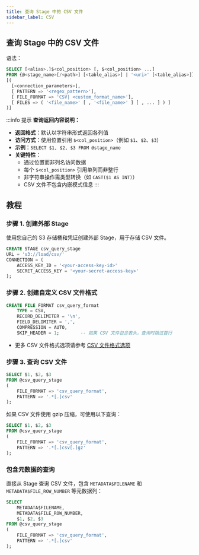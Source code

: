 ```yaml
---
title: 查询 Stage 中的 CSV 文件
sidebar_label: CSV
---
```


## 查询 Stage 中的 CSV 文件

语法：
```sql
SELECT [<alias>.]$<col_position> [, $<col_position> ...] 
FROM {@<stage_name>[/<path>] [<table_alias>] | '<uri>' [<table_alias>]} 
[( 
  [<connection_parameters>],
  [ PATTERN => '<regex_pattern>'],
  [ FILE_FORMAT => 'CSV| <custom_format_name>'],
  [ FILES => ( '<file_name>' [ , '<file_name>' ] [ , ... ] ) ]
)]
```


:::info 提示
**查询返回内容说明：**

* **返回格式**：默认以字符串形式返回各列值
* **访问方式**：使用位置引用 `$<col_position>`（例如 `$1`、`$2`、`$3`）
* **示例**：`SELECT $1, $2, $3 FROM @stage_name`
* **关键特性**：
  * 通过位置而非列名访问数据
  * 每个 `$<col_position>` 引用单列而非整行
  * 非字符串操作需类型转换（如 `CAST($1 AS INT)`）
  * CSV 文件不包含内嵌模式信息
:::

## 教程

### 步骤 1. 创建外部 Stage

使用您自己的 S3 存储桶和凭证创建外部 Stage，用于存储 CSV 文件。
```sql
CREATE STAGE csv_query_stage 
URL = 's3://load/csv/' 
CONNECTION = (
    ACCESS_KEY_ID = '<your-access-key-id>' 
    SECRET_ACCESS_KEY = '<your-secret-access-key>'
);
```

### 步骤 2. 创建自定义 CSV 文件格式

```sql
CREATE FILE FORMAT csv_query_format 
    TYPE = CSV,
    RECORD_DELIMITER = '\n',
    FIELD_DELIMITER = ',',
    COMPRESSION = AUTO,
    SKIP_HEADER = 1;        -- 如果 CSV 文件包含表头，查询时跳过首行
```

- 更多 CSV 文件格式选项请参考 [CSV 文件格式选项](/sql/sql-reference/file-format-options#csv-options)

### 步骤 3. 查询 CSV 文件

```sql
SELECT $1, $2, $3
FROM @csv_query_stage
(
    FILE_FORMAT => 'csv_query_format',
    PATTERN => '.*[.]csv'
);
```

如果 CSV 文件使用 gzip 压缩，可使用以下查询：

```sql
SELECT $1, $2, $3
FROM @csv_query_stage
(
    FILE_FORMAT => 'csv_query_format',
    PATTERN => '.*[.]csv[.]gz'
);
```
### 包含元数据的查询

直接从 Stage 查询 CSV 文件，包含 `METADATA$FILENAME` 和 `METADATA$FILE_ROW_NUMBER` 等元数据列：

```sql
SELECT
    METADATA$FILENAME,
    METADATA$FILE_ROW_NUMBER,
    $1, $2, $3
FROM @csv_query_stage
(
    FILE_FORMAT => 'csv_query_format',
    PATTERN => '.*[.]csv'
);
```